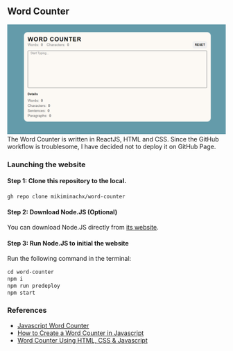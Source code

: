 ## Word Counter
![Screenshot of Word Counter](/doc/demo.png)
The Word Counter is written in ReactJS, HTML and CSS. Since the GitHub workflow is troublesome, I have decided not to deploy it on GitHub Page.
### Launching the website
#### Step 1: Clone this repository to the local.
```
gh repo clone mikiminachx/word-counter
```
#### Step 2: Download Node.JS (Optional)
You can download Node.JS directly from [its website](https://nodejs.org/en/download).
#### Step 3: Run Node.JS to initial the website
Run the following command in the terminal:
```
cd word-counter
npm i
npm run predeploy
npm start
```
### References
- [Javascript Word Counter](https://www.javascripttutorial.net/javascript-dom/javascript-word-counter/)
- [How to Create a Word Counter in Javascript](https://dev.to/shantanu_jana/how-to-create-a-word-counter-in-javascript-5735)
- [Word Counter Using HTML, CSS & Javascript](https://nikhilscode.com/word-counter/)
